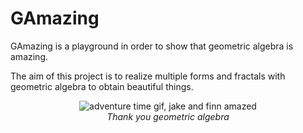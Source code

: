 # GAmazing

GAmazing is a playground in order to show that geometric algebra is amazing.

The aim of this project is to realize multiple forms and fractals with geometric algebra to obtain beautiful things.

<p align="center">
  <img src="https://media.giphy.com/media/XRnbDusSE2cBG/source.gif" alt="adventure time gif, jake and finn amazed"/></br>
  <i>Thank you geometric algebra</i>
</p>
